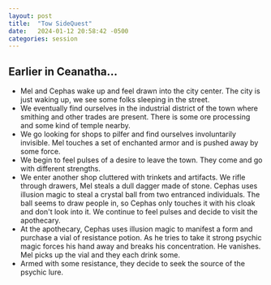 ```yaml
---
layout: post
title:  "Tow SideQuest"
date:   2024-01-12 20:58:42 -0500
categories: session
---
```


## Earlier in Ceanatha... 
- Mel and Cephas wake up and feel drawn into the city center. The city is just waking up, we see some folks sleeping in the street.
- We eventually find ourselves in the industrial district of the town where smithing and other trades are present. There is some ore processing and some kind of temple nearby.
- We go looking for shops to pilfer and find ourselves involuntarily invisible. Mel touches a set of enchanted armor and is pushed away by some force.
- We begin to feel pulses of a desire to leave the town. They come and go with different strengths. 
- We enter another shop cluttered with trinkets and artifacts. We rifle through drawers, Mel steals a dull dagger made of stone. Cephas uses illusion magic to steal a crystal ball from two entranced individuals. The ball seems to draw people in, so Cephas only touches it with his cloak and don't look into it. We continue to feel pulses and decide to visit the apothecary.
- At the apothecary, Cephas uses illusion magic to manifest a form and purchase a vial of resistance potion. As he tries to take it strong psychic magic forces his hand away and breaks his concentration. He vanishes. Mel picks up the vial and they each drink some.
- Armed with some resistance, they decide to seek the source of the psychic lure.
